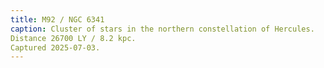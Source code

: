 ```yaml
---
title: M92 / NGC 6341
caption: Cluster of stars in the northern constellation of Hercules.  
Distance 26700 LY / 8.2 kpc.  
Captured 2025-07-03.
---
```

